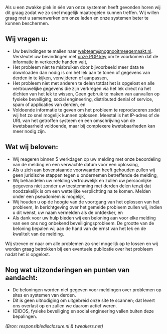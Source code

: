 Als u een zwakke plek in één van onze systemen heeft gevonden horen wij dit graag zodat we zo snel mogelĳk maatregelen kunnen treffen. Wij willen graag met u samenwerken om onze leden en onze systemen beter te kunnen beschermen.

## Wij vragen u:  

- Uw bevindingen te mailen naar [webteam@nognooitmeegemaakt.nl](mailto:security@nognooitmeegemaakt.nl). Versleutel uw bevindingen met [onze PGP key](/.well-known/pgp.txt) om te voorkomen dat de informatie in verkeerde handen valt,
- Het probleem niet te misbruiken door bijvoorbeeld meer data te downloaden dan nodig is om het lek aan te tonen of gegevens van derden in te kijken, verwijderen of aanpassen,
- Het probleem niet met anderen te delen totdat het is opgelost en alle vertrouwelijke gegevens die zijn verkregen via het lek direct na het dichten van het lek te wissen,
Geen gebruik te maken van aanvallen op fysieke beveiliging, social engineering, distributed denial of service, spam of applicaties van derden, en
- Voldoende informatie te geven om het probleem te reproduceren zodat wij het zo snel mogelijk kunnen oplossen. Meestal is het IP-adres of de URL van het getroffen systeem en een omschrijving van de kwetsbaarheid voldoende, maar bij complexere kwetsbaarheden kan meer nodig zijn.

## Wat wij beloven:  

- Wij reageren binnen 5 werkdagen op uw melding met onze beoordeling van de melding en een verwachte datum voor een oplossing,
- Als u zich aan bovenstaande voorwaarden heeft gehouden zullen wij geen juridische stappen tegen u ondernemen betreffende de melding,
- Wij behandelen uw melding vertrouwelijk en zullen uw persoonlijke gegevens niet zonder uw toestemming met derden delen tenzij dat noodzakelijk is om een wettelijke verplichting na te komen. Melden onder een pseudoniem is mogelijk,
- Wij houden u op de hoogte van de voortgang van het oplossen van het probleem,
In berichtgeving over het gemelde probleem zullen wij, indien u dit wenst, uw naam vermelden als de ontdekker, en
- Als dank voor uw hulp bieden wij een beloning aan voor elke melding van een ons nog onbekend beveiligingsprobleem. De grootte van de beloning bepalen wij aan de hand van de ernst van het lek en de kwaliteit van de melding.

Wij streven er naar om alle problemen zo snel mogelijk op te lossen en wij worden graag betrokken bij een eventuele publicatie over het probleem nadat het is opgelost.

## Nog wat uitzonderingen en punten van aandacht:
- De beloningen worden niet gegeven voor meldingen over problemen op sites en systemen van derden.
- Dit is geen uitnodiging om uitgebreid onze site te scannen; dat levert ons overlast op en zullen we daarom actief weren.
- (D)DOS, fysieke beveiliging en social engineering vallen buiten deze bepalingen.

*(Bron: responsibledisclosure.nl & tweakers.net)*
